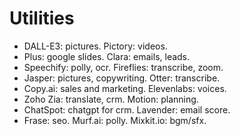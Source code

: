 # Utilities
* DALL-E3: pictures. Pictory: videos.
* Plus: google slides. Clara: emails, leads.
* Speechify: polly, ocr. Fireflies: transcribe, zoom.
* Jasper: pictures, copywriting. Otter: transcribe.
* Copy.ai: sales and marketing. Elevenlabs: voices.
* Zoho Zia: translate, crm. Motion: planning.
* ChatSpot: chatgpt for crm. Lavender: email score.
* Frase: seo. Murf.ai: polly. Mixkit.io: bgm/sfx.